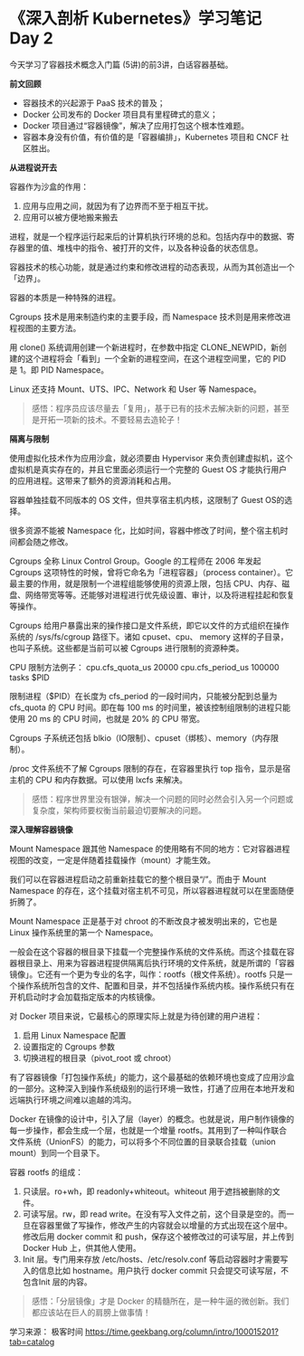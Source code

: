 # 《深入剖析 Kubernetes》学习笔记 Day 2

今天学习了容器技术概念入门篇 (5讲)的前3讲，白话容器基础。

**前文回顾**

* 容器技术的兴起源于 PaaS 技术的普及；
* Docker 公司发布的 Docker 项目具有里程碑式的意义；
* Docker 项目通过“容器镜像”，解决了应用打包这个根本性难题。
* 容器本身没有价值，有价值的是「容器编排」，Kubernetes 项目和 CNCF 社区胜出。

**从进程说开去**

容器作为沙盒的作用：

1. 应用与应用之间，就因为有了边界而不至于相互干扰。
2. 应用可以被方便地搬来搬去

进程，就是一个程序运行起来后的计算机执行环境的总和。包括内存中的数据、寄存器里的值、堆栈中的指令、被打开的文件，以及各种设备的状态信息。

容器技术的核心功能，就是通过约束和修改进程的动态表现，从而为其创造出一个「边界」。

容器的本质是一种特殊的进程。

Cgroups 技术是用来制造约束的主要手段，而 Namespace 技术则是用来修改进程视图的主要方法。

用 clone() 系统调用创建一个新进程时，在参数中指定 CLONE_NEWPID，新创建的这个进程将会「看到」一个全新的进程空间，在这个进程空间里，它的 PID 是 1。即 PID Namespace。

Linux 还支持 Mount、UTS、IPC、Network 和 User 等 Namespace。

> 感悟：程序员应该尽量去「复用」，基于已有的技术去解决新的问题，甚至是开拓一项新的技术。不要轻易去造轮子！

**隔离与限制**

使用虚拟化技术作为应用沙盒，就必须要由 Hypervisor 来负责创建虚拟机，这个虚拟机是真实存在的，并且它里面必须运行一个完整的 Guest OS 才能执行用户的应用进程。这带来了额外的资源消耗和占用。

容器单独挂载不同版本的 OS 文件，但共享宿主机内核，这限制了 Guest OS的选择。

很多资源不能被 Namespace 化，比如时间，容器中修改了时间，整个宿主机时间都会随之修改。

Cgroups 全称 Linux Control Group。Google 的工程师在 2006 年发起 Cgroups 这项特性的时候，曾将它命名为「进程容器」（process container）。它最主要的作用，就是限制一个进程组能够使用的资源上限，包括 CPU、内存、磁盘、网络带宽等等。还能够对进程进行优先级设置、审计，以及将进程挂起和恢复等操作。

Cgroups 给用户暴露出来的操作接口是文件系统，即它以文件的方式组织在操作系统的 /sys/fs/cgroup 路径下。诸如 cpuset、cpu、 memory 这样的子目录，也叫子系统。这些都是当前可以被 Cgroups 进行限制的资源种类。

CPU 限制方法例子：
cpu.cfs_quota_us  20000
cpu.cfs_period_us 100000
tasks $PID

限制进程（$PID）在长度为 cfs_period 的一段时间内，只能被分配到总量为 cfs_quota 的 CPU 时间。即在每 100 ms 的时间里，被该控制组限制的进程只能使用 20 ms 的 CPU 时间，也就是 20% 的 CPU 带宽。

Cgroups 子系统还包括 blkio（IO限制）、cpuset（绑核）、memory（内存限制）。

/proc 文件系统不了解 Cgroups 限制的存在，在容器里执行 top 指令，显示是宿主机的 CPU 和内存数据。可以使用 lxcfs 来解决。

> 感悟：程序世界里没有银弹，解决一个问题的同时必然会引入另一个问题或复杂度，架构师要权衡当前最迫切要解决的问题。

**深入理解容器镜像**

Mount Namespace 跟其他 Namespace 的使用略有不同的地方：它对容器进程视图的改变，一定是伴随着挂载操作（mount）才能生效。

我们可以在容器进程启动之前重新挂载它的整个根目录“/”。而由于 Mount Namespace 的存在，这个挂载对宿主机不可见，所以容器进程就可以在里面随便折腾了。

Mount Namespace 正是基于对 chroot 的不断改良才被发明出来的，它也是 Linux 操作系统里的第一个 Namespace。

一般会在这个容器的根目录下挂载一个完整操作系统的文件系统。而这个挂载在容器根目录上、用来为容器进程提供隔离后执行环境的文件系统，就是所谓的「容器镜像」。它还有一个更为专业的名字，叫作：rootfs（根文件系统）。rootfs 只是一个操作系统所包含的文件、配置和目录，并不包括操作系统内核。操作系统只有在开机启动时才会加载指定版本的内核镜像。

对 Docker 项目来说，它最核心的原理实际上就是为待创建的用户进程：

1. 启用 Linux Namespace 配置
2. 设置指定的 Cgroups 参数
3. 切换进程的根目录（pivot_root 或 chroot）

有了容器镜像「打包操作系统」的能力，这个最基础的依赖环境也变成了应用沙盒的一部分。这种深入到操作系统级别的运行环境一致性，打通了应用在本地开发和远端执行环境之间难以逾越的鸿沟。

Docker 在镜像的设计中，引入了层（layer）的概念。也就是说，用户制作镜像的每一步操作，都会生成一个层，也就是一个增量 rootfs。其用到了一种叫作联合文件系统（UnionFS）的能力，可以将多个不同位置的目录联合挂载（union mount）到同一个目录下。

容器 rootfs 的组成：

1. 只读层。ro+wh，即 readonly+whiteout。whiteout 用于遮挡被删除的文件。
2. 可读写层。rw，即 read write。在没有写入文件之前，这个目录是空的。而一旦在容器里做了写操作，修改产生的内容就会以增量的方式出现在这个层中。修改后用 docker commit 和 push，保存这个被修改过的可读写层，并上传到 Docker Hub 上，供其他人使用。
3. Init 层。专门用来存放 /etc/hosts、/etc/resolv.conf 等启动容器时才需要写入的信息比如 hostname。用户执行 docker commit 只会提交可读写层，不包含Init 层的内容。

> 感悟：「分层镜像」才是 Docker 的精髓所在，是一种牛逼的微创新。我们都应该站在巨人的肩膀上做事情！

学习来源： 极客时间 https://time.geekbang.org/column/intro/100015201?tab=catalog



